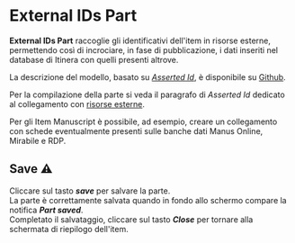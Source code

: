 # External IDs Part
**External IDs Part** raccoglie gli identificativi dell'item in risorse esterne, permettendo così di incrociare, in fase di pubblicazione, i dati inseriti nel database di Itinera con quelli presenti altrove.   

La descrizione del modello, basato su [_Asserted Id_](Asserted_Ids_Brick.md), è disponibile su [Github](https://github.com/vedph/cadmus-general#externalidspart).  

Per la compilazione della parte si veda il paragrafo di _Asserted Id_ dedicato al collegamento con [risorse esterne](Asserted_Ids_Brick.md#identificativi-esterni).  

Per gli Item Manuscript è possibile, ad esempio, creare un collegamento con schede eventualmente presenti sulle banche dati Manus Online, Mirabile e RDP.  


## Save ⚠️ 

Cliccare sul tasto **_save_** per salvare la parte.  
La parte è correttamente salvata quando in fondo allo schermo compare la notifica **_Part saved_**.  
Completato il salvataggio, cliccare sul tasto **_Close_** per tornare alla schermata di riepilogo dell'item.
